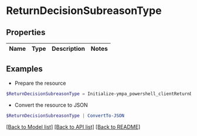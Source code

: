 # ReturnDecisionSubreasonType
## Properties

Name | Type | Description | Notes
------------ | ------------- | ------------- | -------------

## Examples

- Prepare the resource
```powershell
$ReturnDecisionSubreasonType = Initialize-ympa_powershell_clientReturnDecisionSubreasonType 
```

- Convert the resource to JSON
```powershell
$ReturnDecisionSubreasonType | ConvertTo-JSON
```

[[Back to Model list]](../README.md#documentation-for-models) [[Back to API list]](../README.md#documentation-for-api-endpoints) [[Back to README]](../README.md)

